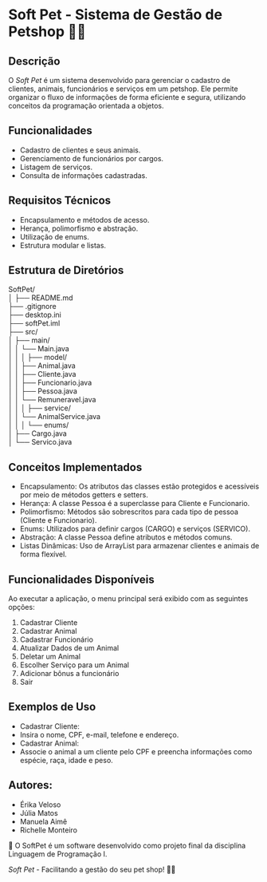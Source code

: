 # Soft Pet - Sistema de Gestão de Petshop 🐶🐱

## Descrição
O *Soft Pet* é um sistema desenvolvido para gerenciar o cadastro de clientes, animais, funcionários e serviços em um petshop. Ele permite organizar o fluxo de informações de forma eficiente e segura, utilizando conceitos da programação orientada a objetos.

## Funcionalidades
- Cadastro de clientes e seus animais.
- Gerenciamento de funcionários por cargos.
- Listagem de serviços.
- Consulta de informações cadastradas.

## Requisitos Técnicos
- Encapsulamento e métodos de acesso.
- Herança, polimorfismo e abstração.
- Utilização de enums.
- Estrutura modular e listas.

## Estrutura de Diretórios

SoftPet/ <br>
│
├── README.md <br>
├── .gitignore <br>
├── desktop.ini <br>
├── softPet.iml <br>
├── src/ <br>
│   ├── main/ <br>
│   │   └── Main.java <br>
│   │
│   ├── model/ <br>
│   │   ├── Animal.java <br>
│   │   ├── Cliente.java <br>
│   │   ├── Funcionario.java <br>
│   │   ├── Pessoa.java <br>
│   │   └── Remuneravel.java <br>
│   │
│   ├── service/ <br>
│   │   └── AnimalService.java <br>
│   │
│   └── enums/ <br>
│       ├── Cargo.java <br>
│       └── Servico.java <br>

## Conceitos Implementados
- Encapsulamento: Os atributos das classes estão protegidos e acessíveis por meio de métodos getters e setters.
- Herança: A classe Pessoa é a superclasse para Cliente e Funcionario.
- Polimorfismo: Métodos são sobrescritos para cada tipo de pessoa (Cliente e Funcionario).
- Enums: Utilizados para definir cargos (CARGO) e serviços (SERVICO).
- Abstração: A classe Pessoa define atributos e métodos comuns.
- Listas Dinâmicas: Uso de ArrayList para armazenar clientes e animais de forma flexível.


## Funcionalidades Disponíveis
Ao executar a aplicação, o menu principal será exibido com as seguintes opções:

1. Cadastrar Cliente
2. Cadastrar Animal
3. Cadastrar Funcionário
4. Atualizar Dados de um Animal
5. Deletar um Animal
6. Escolher Serviço para um Animal
7. ⁠Adicionar bônus a funcionário
7. Sair

## Exemplos de Uso
- Cadastrar Cliente:
- Insira o nome, CPF, e-mail, telefone e endereço.
- Cadastrar Animal:
- ⁠Associe o animal a um cliente pelo CPF e preencha informações como espécie, raça, idade e peso.

## Autores:
- Érika Veloso
- ⁠Júlia Matos
- ⁠Manuela Aimê
- ⁠Richelle Monteiro

👾 O SoftPet é um software desenvolvido como projeto final da disciplina Linguagem de Programação I.

*Soft Pet* - Facilitando a gestão do seu pet shop! 🐶🐱

